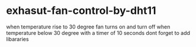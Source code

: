 # exhasut-fan-control-by-dht11
when temperature rise to 30 degree fan turns on and turn off when temperature below 30 degree with a timer of 10 seconds
dont forget to add libararies 
